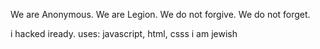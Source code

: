 We are Anonymous. We are Legion. We do not forgive. We do not forget.

i hacked iready.
uses: javascript, html, csss
i am jewish
